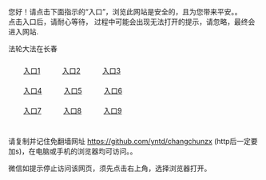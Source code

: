 您好！请点击下面指示的“入口”，浏览此网站是安全的，且为您带来平安。。 <br/>
点击入口后，请耐心等待， 过程中可能会出现无法打开的提示，请忽略，最终会进入网站. </br>

法轮大法在长春<br/>
<div style="padding:10px"><a style="margin:20px" target="_blank" href="https://d1sl84fv7aqmkk.cloudfront.net/2Qpsp?afryxao" id="ccLink1" rel="nofollow">入口1</a> <a target="_blank" style="margin:20px" href="https://d1e2begywm9u0t.cloudfront.net/2Qpsp?oapfak" id="ccLink2" rel="nofollow">入口2</a> <a style="margin:20px" target="_blank" href="https://d1jlfxm9jtrjk2.cloudfront.net/2Qpsp?gszjv" id="ccLink3" rel="nofollow">入口3</a></div>

<div style="padding:10px" ><a style="margin:20px" target="_blank" href="https://d1sl84fv7aqmkk.cloudfront.net/2Qpsp?afryxao" id="ccLink4" rel="nofollow">入口4</a> <a style="margin:20px" href="https://d1e2begywm9u0t.cloudfront.net/2Qpsp?oapfak" target="_blank" id="ccLink5" rel="nofollow">入口5</a> <a style="margin:20px" href="https://d1jlfxm9jtrjk2.cloudfront.net/2Qpsp?gszjv" target="_blank" id="ccLink6" rel="nofollow">入口6</a></div>

<div style="padding:10px"><a style="margin:20px" target="_blank" href="https://d1sl84fv7aqmkk.cloudfront.net/2Qpsp?afryxao" id="ccLink7" rel="nofollow">入口7</a> <a style="margin:20px" href="https://d1e2begywm9u0t.cloudfront.net/2Qpsp?oapfak" target="_blank" id="ccLink8" rel="nofollow">入口8</a> <a style="margin:20px" target="_blank" href="https://d1jlfxm9jtrjk2.cloudfront.net/2Qpsp?gszjv" id="ccLink9" rel="nofollow">入口9</a></div>

<br/>



请复制并记住免翻墙网址 https://github.com/yntd/changchunzx (http后一定要加s)，在电脑或手机的浏览器均可访问。。<br/>

微信如提示停止访问该网页，须先点击右上角，选择浏览器打开。
